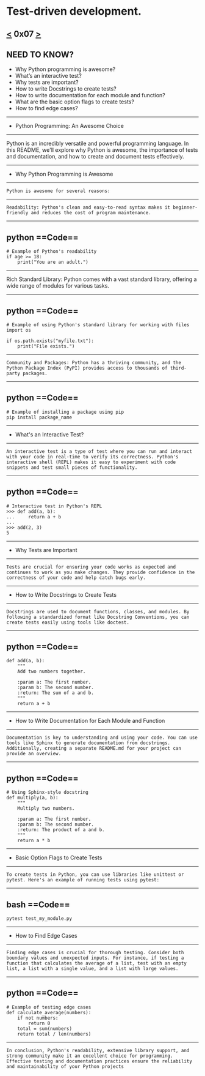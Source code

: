 # Test-driven development.
[<](https://github.com/TheeKingZa/alx-higher_level_programming/tree/master/0x06-python-classes/README.md) 0x07 [>](https://github.com/TheeKingZa/alx-higher_level_programming/tree/master/0x08-python-more_classes/README.md)
-----

NEED TO KNOW?
-------------
* Why Python programming is awesome?
* What’s an interactive test?
* Why tests are important?
* How to write Docstrings to create tests?
* How to write documentation for each module and function?
* What are the basic option flags to create tests?
* How to find edge cases?

-------------------------------------------------------------------
* Python Programming: An Awesome Choice
-------------------------------------------------------------------
Python is an incredibly versatile and powerful programming language. In this README, we'll explore why Python is awesome, the importance of tests and documentation, and how to create and document tests effectively.

-------------------------------------------------------------------
* Why Python Programming is Awesome
-------------------------------------------------------------------
	Python is awesome for several reasons:
-------------------------------------------------------------------

	Readability: Python's clean and easy-to-read syntax makes it beginner-friendly and reduces the cost of program maintenance.

----------
python
==Code==
----------
	# Example of Python's readability
	if age >= 18:
	    print("You are an adult.")
-------------------------------------------------------------------
Rich Standard Library: Python comes with a vast standard library, offering a wide range of modules for various tasks.

----------
python
==Code==
----------
	# Example of using Python's standard library for working with files
	import os

	if os.path.exists("myfile.txt"):
	    print("File exists.")
-------------------------------------------------------------------
	Community and Packages: Python has a thriving community, and the Python Package Index (PyPI) provides access to thousands of third-party packages.

----------
python
==Code==
----------
	# Example of installing a package using pip
	pip install package_name
-------------------------------------------------------------------
* What's an Interactive Test?
-------------------------------------------------------------------
	An interactive test is a type of test where you can run and interact with your code in real-time to verify its correctness. Python's interactive shell (REPL) makes it easy to experiment with code snippets and test small pieces of functionality.


----------
python
==Code==
----------
	# Interactive test in Python's REPL
	>>> def add(a, b):
	...     return a + b
	...
	>>> add(2, 3)
	5

-------------------------------------------------------------------
* Why Tests are Important
-------------------------------------------------------------------
	Tests are crucial for ensuring your code works as expected and continues to work as you make changes. They provide confidence in the correctness of your code and help catch bugs early.

-------------------------------------------------------------------
* How to Write Docstrings to Create Tests
-------------------------------------------------------------------
	Docstrings are used to document functions, classes, and modules. By following a standardized format like Docstring Conventions, you can create tests easily using tools like doctest.


----------
python
==Code==
----------
	def add(a, b):
	    """
	    Add two numbers together.
	
	    :param a: The first number.
	    :param b: The second number.
	    :return: The sum of a and b.
	    """
	    return a + b

-------------------------------------------------------------------
* How to Write Documentation for Each Module and Function
-------------------------------------------------------------------
	Documentation is key to understanding and using your code. You can use tools like Sphinx to generate documentation from docstrings. Additionally, creating a separate README.md for your project can provide an overview.


----------
python
==Code==
----------
	# Using Sphinx-style docstring
	def multiply(a, b):
	    """
	    Multiply two numbers.
	
	    :param a: The first number.
	    :param b: The second number.
	    :return: The product of a and b.
	    """
	    return a * b
-------------------------------------------------------------------
* Basic Option Flags to Create Tests
-------------------------------------------------------------------
	To create tests in Python, you can use libraries like unittest or pytest. Here's an example of running tests using pytest:


----------
bash
==Code==
----------
	pytest test_my_module.py
-------------------------------------------------------------------
* How to Find Edge Cases
-------------------------------------------------------------------
	Finding edge cases is crucial for thorough testing. Consider both boundary values and unexpected inputs. For instance, if testing a function that calculates the average of a list, test with an empty list, a list with a single value, and a list with large values.


----------
python
==Code==
----------
	# Example of testing edge cases
	def calculate_average(numbers):
	    if not numbers:
	        return 0
	    total = sum(numbers)
	    return total / len(numbers)

-------------------------------------------------------------------

	In conclusion, Python's readability, extensive library support, and strong community make it an excellent choice for programming. Effective testing and documentation practices ensure the reliability and maintainability of your Python projects
